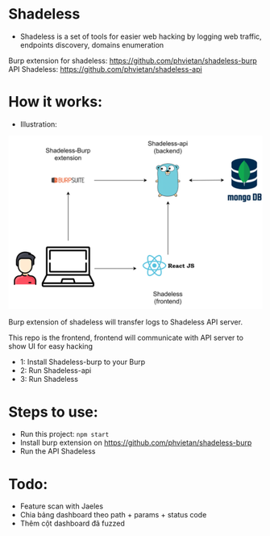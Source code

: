 # Shadeless

-	Shadeless is a set of tools for easier web hacking by logging web traffic, endpoints discovery, domains enumeration

Burp extension for shadeless: https://github.com/phvietan/shadeless-burp
API Shadeless: https://github.com/phvietan/shadeless-api

# How it works:

- Illustration:

<img src="./docs/shadeless.png">

Burp extension of shadeless will transfer logs to Shadeless API server.

This repo is the frontend, frontend will communicate with API server to show UI for easy hacking

- 1: Install Shadeless-burp to your Burp
- 2: Run Shadeless-api
- 3: Run Shadeless

# Steps to use:

- Run this project: `npm start`
- Install burp extension on https://github.com/phvietan/shadeless-burp
- Run the API Shadeless

# Todo:

- Feature scan with Jaeles
- Chia bảng dashboard theo path + params + status code
- Thêm cột dashboard đã fuzzed
